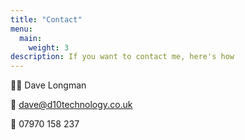 ```yaml
---
title: "Contact"
menu:
  main:
    weight: 3
description: If you want to contact me, here's how
---
```


:office_worker: Dave Longman

:email: dave@d10technology.co.uk

:iphone: 07970 158 237